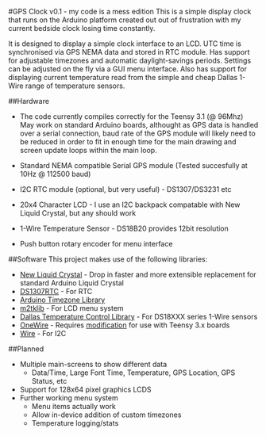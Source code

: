 #GPS Clock v0.1 - my code is a mess edition
This is a simple display clock that runs on the Arduino platform created out out
of frustration with my current bedside clock losing time constantly.

It is designed to display a simple clock interface to an LCD. UTC time is
synchronised via GPS NEMA data and stored in RTC module. Has support for
adjustable timezones and automatic daylight-savings periods. Settings can be
adjusted on the fly via a GUI menu interface. Also has support for displaying
current temperature read from the simple and cheap Dallas 1-Wire range of
temperature sensors.

##Hardware

* The code currently compiles correctly for the Teensy 3.1 (@ 96Mhz)
	May work on standard Arduino boards, althought as GPS data is handled
	over a serial connection, baud rate of the GPS module will likely need
	to be reduced in order to fit in enough time for the main drawing and screen
	update loops within the main loop.

* Standard NEMA compatible Serial GPS module (Tested succesfully at 10Hz @ 112500 baud)
* I2C RTC module (optional, but very useful) - DS1307/DS3231 etc
* 20x4 Character LCD - I use an I2C backpack compatable with New Liquid Crystal, but any should work
* 1-Wire Temperature Sensor - DS18B20 provides 12bit resolution
* Push button rotary encoder for menu interface

##Software
This project makes use of the following libraries:

* [New Liquid Crystal](https://bitbucket.org/fmalpartida/new-liquidcrystal) - Drop in faster and more extensible replacement for standard Arduino Liquid Crystal
* [DS1307RTC](https://www.pjrc.com/teensy/td_libs_DS1307RTC.html) - For RTC
* [Arduino Timezone Library](https://github.com/JChristensen/Timezone)
* [m2tklib](https://code.google.com/p/m2tklib/) - For LCD menu system
* [Dallas Temperature Control Library](http://milesburton.com/Dallas_Temperature_Control_Library) - For DS18XXX series 1-Wire sensors
* [OneWire](http://www.pjrc.com/teensy/td_libs_OneWire.html) - Requires [modification](http://forum.pjrc.com/threads/252-OneWire-library-for-Teensy-3-(DS18B20)) for use with Teensy 3.x boards
* [Wire](http://www.pjrc.com/teensy/td_libs_Wire.html) - For I2C

##Planned
* Multiple main-screens to show different data
	* Data/Time, Large Font Time, Temperature, GPS Location, GPS Status, etc
* Support for 128x64 pixel graphics LCDS
* Further working menu system
	* Menu items actually work
	* Allow in-device addition of custom timezones
	* Temperature logging/stats
